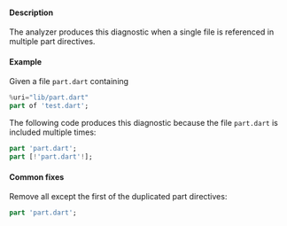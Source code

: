 #### Description

The analyzer produces this diagnostic when a single file is referenced in
multiple part directives.

#### Example

Given a file `part.dart` containing

```dart
%uri="lib/part.dart"
part of 'test.dart';
```

The following code produces this diagnostic because the file `part.dart` is
included multiple times:

```dart
part 'part.dart';
part [!'part.dart'!];
```

#### Common fixes

Remove all except the first of the duplicated part directives:

```dart
part 'part.dart';
```